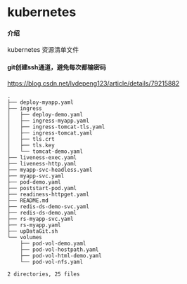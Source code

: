 # kubernetes

#### 介绍
kubernetes 资源清单文件

#### git创建ssh通道，避免每次都输密码

https://blog.csdn.net/lvdepeng123/article/details/79215882

```
.
├── deploy-myapp.yaml
├── ingress
│   ├── deploy-demo.yaml
│   ├── ingress-myapp.yaml
│   ├── ingress-tomcat-tls.yaml
│   ├── ingress-tomcat.yaml
│   ├── tls.crt
│   ├── tls.key
│   └── tomcat-demo.yaml
├── liveness-exec.yaml
├── liveness-http.yaml
├── myapp-svc-headless.yaml
├── myapp-svc.yaml
├── pod-demo.yaml
├── poststart-pod.yaml
├── readiness-httpget.yaml
├── README.md
├── redis-ds-demo-svc.yaml
├── redis-ds-demo.yaml
├── rs-myapp-svc.yaml
├── rs-myapp.yaml
├── upDataGit.sh
└── volumes
    ├── pod-vol-demo.yaml
    ├── pod-vol-hostpath.yaml
    ├── pod-vol-html-demo.yaml
    └── pod-vol-nfs.yaml

2 directories, 25 files
```
